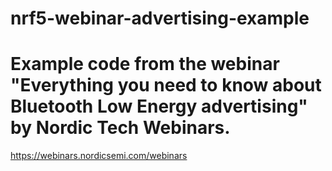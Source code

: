 # nrf5-webinar-advertising-example

# Example code from the webinar "Everything you need to know about Bluetooth Low Energy advertising" by Nordic Tech Webinars.

https://webinars.nordicsemi.com/webinars 

